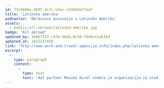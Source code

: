 ```yaml
---
id: 73c6866e-d69f-4c2c-b3ac-ce3b9da77eaf
title: 'Latinska amerika'
podnaslov: 'Obrazovna putovanja u Latinsku Ameriku'
assets:
  - public/all-abroad/latinska-amerika.jpg
badge: 'All abroad'
updated_by: 3e0b7153-c478-46da-8c50-fde8ce1a616d
updated_at: 1621237450
link: 'http://www.work-and-travel-agencija.info/index.php/latinska-amerika/'
excerpt:
  -
    type: paragraph
    content:
      -
        type: text
        text: 'Naš partner Maximo Nivel vodeća je organizacija za studij u inozemstvu i obrazovna putovanja u Latinsku Ameriku. Međunarodno je akreditirana organizacija sa 4 lokalna instituta u 3 najljepše svjetske zemlje – Kostariki, Gvatemali i Peruu. Možete birati između različitih programa – Volunteer Abroad, International Internships, University Abroad, Spanish Immersion, TEFL certifikat i još mnogo toga!'
---
```

